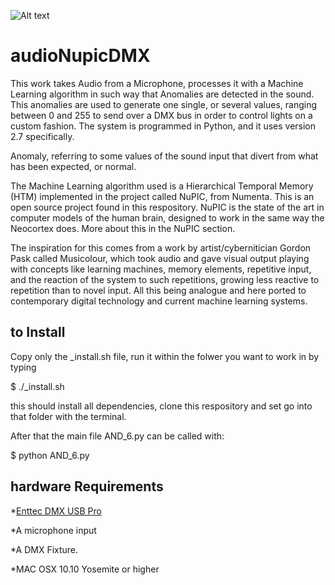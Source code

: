 ![Alt text](https://cloud.githubusercontent.com/assets/11702381/11360485/cb342456-9239-11e5-9c1d-c5068b68eb88.png "Optional title")

# audioNupicDMX
This work takes Audio from a Microphone, processes it with a Machine Learning algorithm in such way that Anomalies are detected in the sound. This anomalies are used to generate one single, or several values, ranging between 0 and 255 to send over a DMX bus in order to control lights on a custom fashion. The system is programmed in Python, and it uses version 2.7 specifically. 

Anomaly, referring to some values of the sound input that divert from what has been expected, or normal. 

The Machine Learning algorithm used is a Hierarchical Temporal Memory (HTM) implemented in the project called NuPIC, from Numenta. This is an open source project found in this respository. NuPIC is the state of the art in computer models of the human brain, designed to work in the same way the Neocortex does. More about this in the NuPIC section. 

The inspiration for this comes from a work by artist/cybernitician Gordon Pask called Musicolour, which took audio and gave visual output playing with concepts like learning machines, memory elements, repetitive input, and the reaction of the system to such repetitions, growing less reactive to repetition than to novel input. All this being analogue and here ported to contemporary digital technology and current machine learning systems. 

## to Install
Copy only the _install.sh file, run it within the folwer you want to work in by typing

$ ./_install.sh

this should install all dependencies, clone this respository and set go into that folder with the terminal. 

After that the main file AND_6.py can be called with:

$ python AND_6.py

## hardware Requirements

*[Enttec DMX USB Pro](https://www.enttec.com/?main_menu=Products&pn=70304&show=description)

*A microphone input

*A DMX Fixture.

*MAC OSX 10.10 Yosemite or higher
